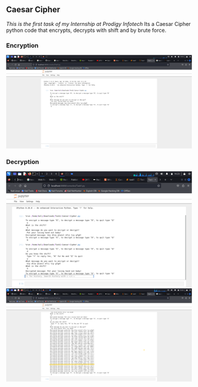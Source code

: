 ## Caesar Cipher
_This is the first task of my Internship at Prodigy Infotech_
Its a Caesar Cipher python code that encrypts, decrypts with shift and by brute force.

### Encryption
![Encryption][1]

### Decryption
![Decryption with Shift][2]
![Decryption by brute][3]

[1]: ./Images/Encryption.png "Encryption"
[2]: ./Images/Decryption00.png "Decryption with Shift"
[3]: ./Images/Decryption01.png "Decryption by Brute"
